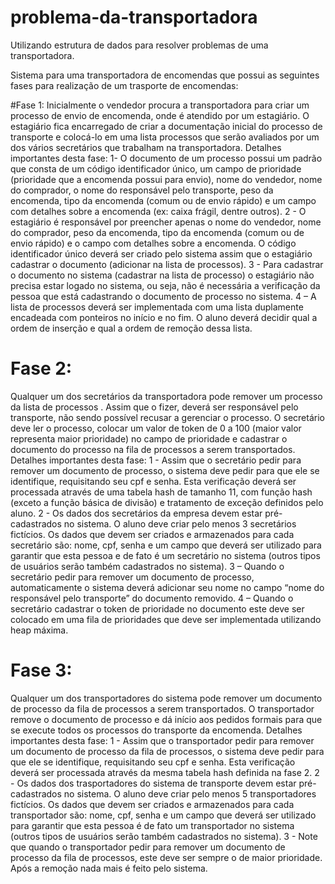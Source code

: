 # problema-da-transportadora
Utilizando estrutura de dados para resolver problemas de uma transportadora.

Sistema para uma transportadora de encomendas que possui as seguintes fases para realização de um trasporte de encomendas:

#Fase 1: 
Inicialmente o vendedor procura a transportadora para criar um processo de envio de encomenda, onde é atendido por um estagiário. O estagiário fica encarregado de criar a documentação inicial do processo de transporte e colocá-lo em uma lista processos que serão avaliados por um dos vários secretários que trabalham na transportadora.
Detalhes importantes desta fase:
1- O documento de um processo possui um padrão que consta de um código identificador único, um campo   de prioridade (prioridade que a encomenda possui para envio), nome do vendedor, nome do comprador, o nome do responsável pelo transporte, peso da encomenda, tipo da encomenda (comum ou de envio rápido) e um campo com detalhes sobre a encomenda (ex: caixa frágil, dentre outros).
2 - O estagiário é responsável por preencher apenas o nome do vendedor, nome do comprador, peso da encomenda, tipo da encomenda (comum ou de envio rápido) e o campo com detalhes sobre a encomenda. O código identificador único deverá ser criado pelo sistema assim que o estagiário cadastrar o documento (adicionar na lista de processos).
3 - Para cadastrar o documento no sistema (cadastrar na lista de processo) o estagiário não precisa estar logado no sistema, ou seja, não é necessária a verificação da pessoa que está cadastrando o documento de processo no sistema.
4 – A lista de processos deverá ser implementada com uma lista duplamente encadeada com ponteiros no início e no fim. O aluno deverá decidir qual a ordem de inserção e qual a ordem de remoção dessa lista.

# Fase 2:
Qualquer um dos secretários da transportadora pode remover um processo da lista de processos . Assim que o fizer, deverá ser responsável pelo transporte, não sendo possível recusar a gerenciar o processo. O secretário deve ler o processo, colocar um valor de token de 0 a 100 (maior valor representa maior prioridade) no campo de prioridade e cadastrar o documento do processo na fila de processos a serem transportados.
Detalhes importantes desta fase: 
1 - Assim que o secretário pedir para remover um documento de processo, o sistema deve pedir para que ele se identifique, requisitando seu cpf e senha. Esta verificação deverá ser processada através de uma tabela hash de tamanho 11, com função hash (exceto a função básica de divisão) e tratamento de exceção definidos pelo aluno. 
2 - Os dados dos secretários da empresa devem estar pré-cadastrados no sistema. O aluno deve criar pelo menos 3 secretários fictícios. Os dados que devem ser criados e armazenados para cada secretário são: nome, cpf, senha e um campo que deverá ser utilizado para garantir que esta pessoa e de fato é um secretário no sistema (outros tipos de usuários serão também cadastrados no sistema).
3 – Quando o secretário pedir para remover um documento de processo, automaticamente o sistema deverá adicionar seu nome no campo “nome do responsável pelo transporte” do documento removido.
4 – Quando o secretário cadastrar o token de prioridade no documento este deve ser colocado em uma fila de prioridades que deve ser implementada utilizando heap máxima.

# Fase 3: 
Qualquer um dos transportadores do sistema pode remover um documento de processo da fila de processos a serem transportados. O transportador remove o documento de processo e dá início aos pedidos formais para que se execute todos os processos do transporte da encomenda.
Detalhes importantes desta fase: 
1 - Assim que o transportador pedir para remover um documento de processo da fila de processos, o sistema deve pedir para que ele se identifique, requisitando seu cpf e senha. Esta verificação deverá ser processada através da mesma tabela hash definida na fase 2. 
2 - Os dados dos trasportadores do sistema de transporte devem estar pré-cadastrados no sistema. O aluno deve criar pelo menos 5 transportadores fictícios. Os dados que devem ser criados e armazenados para cada transportador são: nome, cpf, senha e um campo que deverá ser utilizado para garantir que esta pessoa é de fato um transportador no sistema (outros tipos de usuários serão também cadastrados no sistema).
3 - Note que quando o transportador pedir para remover um documento de processo da fila de processos, este deve ser sempre o de maior prioridade. Após a remoção nada mais é feito pelo sistema.
